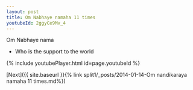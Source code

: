 ```yaml
---
layout: post
title: Om Nabhaye namaha 11 times
youtubeId: 2ggyCe9Mv_4
---
```

 
 
Om Nabhaye nama 
 
 -  Who is the support to the world 
 
  
 
  
 
 
 
 
 
 


{% include youtubePlayer.html id=page.youtubeId %}
 
[Next]({{ site.baseurl }}{% link  split1/_posts/2014-01-14-Om nandikaraya namaha 11 times.md%})
 
